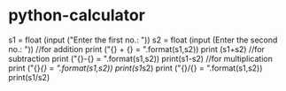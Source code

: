 # python-calculator
 s1 = float (input ("Enter the first no.: "))
s2 = float (input (Enter the second no.: "))
//for addition 
print ("{} + {} = ".format(s1,s2))
print (s1+s2)
//for subtraction
print ("{}-{} = ".format(s1,s2))
print(s1-s2)
//for multiplication 
print ("{}*{} = ".format(s1,s2))
print(s1*s2)
print ("{}/{} = ".format(s1,s2))
print(s1/s2)
